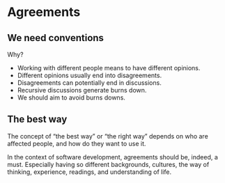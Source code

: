 # Agreements

## We need conventions

Why?

* Working with different people means to have different opinions.
* Different opinions usually end into disagreements.
* Disagreements can potentially end in discussions.
* Recursive discussions generate burns down.
* We should aim to avoid burns downs.

## The best way

The concept of “the best way” or “the right way” depends on who are affected people, and how do they want to use it.

In the context of software development, agreements should be, indeed, a must. Especially having so different backgrounds, cultures, the way of thinking, experience, readings, and understanding of life.
